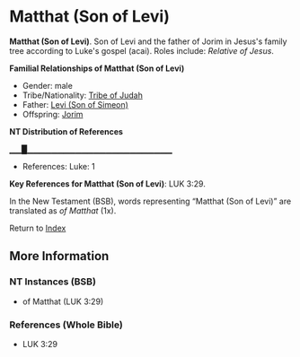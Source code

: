# Matthat (Son of Levi)
**Matthat (Son of Levi)**. 
Son of Levi and the father of Jorim in Jesus's family tree according to Luke's gospel (acai). 
Roles include: 
_Relative of Jesus_. 




**Familial Relationships of Matthat (Son of Levi)**


* Gender: male
* Tribe/Nationality: [Tribe of Judah](../../../groups/md/acai/Judah.md)
* Father: [Levi (Son of Simeon)](Levi.2.md)
* Offspring: [Jorim](Jorim.md)


**NT Distribution of References**

▁▁█▁▁▁▁▁▁▁▁▁▁▁▁▁▁▁▁▁▁▁▁▁▁▁▁
* References: Luke: 1



**Key References for Matthat (Son of Levi)**: 
LUK 3:29. 




In the New Testament (BSB), words representing “Matthat (Son of Levi)” are translated as 
*of Matthat* (1x). 


Return to [Index](00-Index.md)

## More Information

### NT Instances (BSB)

* of Matthat (LUK 3:29)



### References (Whole Bible)

* LUK 3:29



